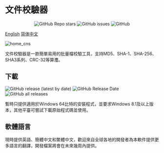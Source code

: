 # 文件校驗器

<p align="center">
    <a href="https://github.com/ZHJ00000/ZHJ-Files-Checker/stargazers" style="text-decoration:none" >
        <img alt="GitHub Repo stars" src="https://img.shields.io/github/stars/ZHJ00000/ZHJ-Files-Checker">
    </a>
    <a href="https://github.com/ZHJ00000/ZHJ-Files-Checker/issues" style="text-decoration:none">
        <img alt="GitHub issues" src="https://img.shields.io/github/issues/ZHJ00000/ZHJ-Files-Checker">
    </a>
    <a href="https://github.com/ZHJ00000/ZHJ-Files-Checker/blob/v3.x/LICENSE" style="text-decoration:none" >
        <img alt="GitHub" src="https://img.shields.io/github/license/ZHJ00000/ZHJ-Files-Checker">
    </a>
</p>

[English](README.md)  [简体中文](README_Chinese_Simplified.md)

![home_cns](https://s3.bmp.ovh/imgs/2024/11/10/ba3fe344c04d091f.png)

文件校驗器是一款簡單易用的批量檔校驗工具，支持MD5、SHA-1、SHA-256、SHA3系列、CRC-32等算灋。

## 下載

<p align="left">
    <a href="https://github.com/ZHJ00000/ZHJ-Files-Checker/releases/latest" style="text-decoration:none">
       <img alt="GitHub release (latest by date)" src="https://img.shields.io/github/v/release/ZHJ00000/ZHJ-Files-Checker">
    </a>
    <a href="https://github.com/ZHJ00000/ZHJ-Files-Checker/releases/latest" style="text-decoration:none">
       <img alt="GitHub Release Date" src="https://img.shields.io/github/release-date/ZHJ00000/ZHJ-Files-Checker">
    </a>
    <a href="https://github.com/ZHJ00000/ZHJ-Files-Checker/releases" style="text-decoration:none">
       <img alt="GitHub all releases" src="https://img.shields.io/github/downloads/ZHJ00000/ZHJ-Files-Checker/total">
    </a>
</p>

暫時只提供適用於Windows 64比特的安裝程式，並要求Windows 8.1及以上版本，其他平臺可嘗試下載原始程式碼並使用。

## 軟體語言

現時提供英語、簡體中文和繁體中文，歡迎來自全球各地的開發者為本軟件提供更多語言的翻譯，開發檔案將會在未來幾周內提供。
